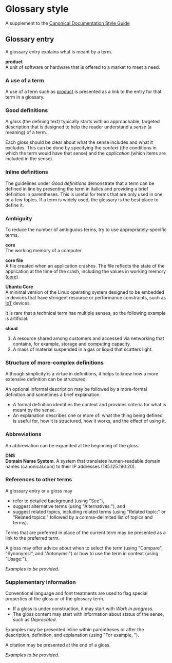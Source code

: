 # Glossary style

A supplement to the [Canonical Documentation Style Guide](https://docs.ubuntu.com/styleguide/en/)

## Glossary entry
A glossary entry explains what is meant by a term.

**product** <br> 
A unit of software or hardware that is offered to a market to meet a need.

### A use of a term

A use of a term such as [product](https://www.example.com) is presented as a link to the entry for that term in a glossary.

### Good definitions

A *gloss* (the defining text) typically starts with an approachable, targeted description that is designed to help the reader understand a *sense* (a meaning) of a term.

Each gloss should be clear about what the sense includes and what it excludes. This can be done by specifying the *context* (the conditions in which the term would have that sense) and the *application* (which items are included in the sense).

### Inline definitions

The guidelines under *Good definitions* demonstrate that a term can be defined in line by presenting the term in italics and providing a brief definition in parentheses. This is useful for terms that are only used in one or a few topics. If a term is widely used, the glossary is the best place to define it.

### Ambiguity

To reduce the number of ambiguous terms, try to use appropriately-specific terms.

**core** <br>
The working memory of a computer.

**core file** <br>
A file created when an application crashes. The file reflects the state of the application at the time of the crash, including the values in working memory ([core](https://www.example.com)).

**Ubuntu Core** <br>
A minimal version of the Linux operating system designed to be embedded in devices that have stringent resource or performance constraints, such as [IoT](https://www.example.com) devices.

It is rare that a technical term has multiple senses, so the following example is artificial.

**cloud** <br>
1. A resource shared among customers and accessed via networking that contains, for example, storage and computing capacity. <br>
2. A mass of material suspended in a gas or liquid that scatters light.

### Structure of more-complex definitions

Although simplicity is a virtue in definitions, it helps to know how a more extensive definition can be structured.

An optional informal description may be followed by a more-formal definition and sometimes a brief explanation.
* A formal definition identifies the context and provides criteria for what is meant by the sense.
* An explanation describes one or more of: what the thing being defined is useful for, how it is structured, how it works, and the effect of using it.

### Abbreviations

An abbreviation can be expanded at the beginning of the gloss.

**DNS** <br>
**Domain Name System**. A system that translates human-readable domain names (canonical.com) to their IP addresses (185.125.190.20).

### References to other terms

A glossary entry or a gloss may
* refer to detailed background (using "See"),
* suggest alternative terms (using "Alternatives:"), and
* suggest related topics, including related terms (using "Related topic:" or "Related topics:" followed by a comma-delimited list of topics and terms).

Terms that are preferred in place of the current term may be presented as a link to the preferred term.

A gloss may offer advice about when to select the term (using "Compare", "Synonyms:", and "Antonyms:") or how to use the term in context (using "Usage:").

*Examples to be provided.*

### Supplementary information

Conventional language and font treatments are used to flag special properties of the gloss or of the glossary term.
* If a gloss is under construction, it may start with *Work in progress*.
* The gloss content may start with information about status of the sense, such as *Deprecated*.

Examples may be presented inline within parentheses or after the description, definition, and explanation (using "For example, ").

A citation may be presented at the end of a gloss.

*Examples to be provided.*
